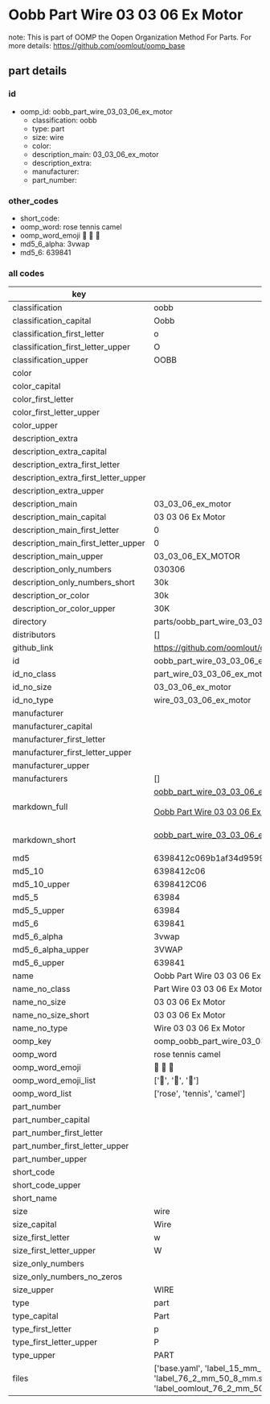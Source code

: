 # Oobb Part Wire 03 03 06 Ex Motor  

note: This is part of OOMP the Oopen Organization Method For Parts. For more details: https://github.com/oomlout/oomp_base

##  part details





### id
* oomp_id: oobb_part_wire_03_03_06_ex_motor
  * classification: oobb
  * type: part
  * size: wire
  * color: 
  * description_main: 03_03_06_ex_motor
  * description_extra: 
  * manufacturer: 
  * part_number: 

### other_codes
* short_code: 
* oomp_word: rose tennis camel
* oomp_word_emoji :rose: :tennis: :camel:
* md5_6_alpha: 3vwap
* md5_6: 639841

### all codes 
| key | value |  
| --- | --- |  
| classification | oobb |  
| classification_capital | Oobb |  
| classification_first_letter | o |  
| classification_first_letter_upper | O |  
| classification_upper | OOBB |  
| color |  |  
| color_capital |  |  
| color_first_letter |  |  
| color_first_letter_upper |  |  
| color_upper |  |  
| description_extra |  |  
| description_extra_capital |  |  
| description_extra_first_letter |  |  
| description_extra_first_letter_upper |  |  
| description_extra_upper |  |  
| description_main | 03_03_06_ex_motor |  
| description_main_capital | 03 03 06 Ex Motor |  
| description_main_first_letter | 0 |  
| description_main_first_letter_upper | 0 |  
| description_main_upper | 03_03_06_EX_MOTOR |  
| description_only_numbers | 030306 |  
| description_only_numbers_short | 30k |  
| description_or_color | 30k |  
| description_or_color_upper | 30K |  
| directory | parts/oobb_part_wire_03_03_06_ex_motor |  
| distributors | [] |  
| github_link | https://github.com/oomlout/oomlout_oomp_part_src/tree/main/parts/oobb_part_wire_03_03_06_ex_motor/working |  
| id | oobb_part_wire_03_03_06_ex_motor |  
| id_no_class | part_wire_03_03_06_ex_motor |  
| id_no_size | 03_03_06_ex_motor |  
| id_no_type | wire_03_03_06_ex_motor |  
| manufacturer |  |  
| manufacturer_capital |  |  
| manufacturer_first_letter |  |  
| manufacturer_first_letter_upper |  |  
| manufacturer_upper |  |  
| manufacturers | [] |  
| markdown_full | [oobb_part_wire_03_03_06_ex_motor](https://github.com/oomlout/oomlout_oomp_part_src/tree/main/parts/oobb_part_wire_03_03_06_ex_motor/working)<br>[](https://github.com/oomlout/oomlout_oomp_part_src/tree/main/parts/oobb_part_wire_03_03_06_ex_motor/working)<br>[Oobb Part Wire 03 03 06 Ex Motor](https://github.com/oomlout/oomlout_oomp_part_src/tree/main/parts/oobb_part_wire_03_03_06_ex_motor/working)<br><br> |  
| markdown_short | [oobb_part_wire_03_03_06_ex_motor](https://github.com/oomlout/oomlout_oomp_part_src/tree/main/parts/oobb_part_wire_03_03_06_ex_motor/working)<br><br> |  
| md5 | 6398412c069b1af34d9599177774be74 |  
| md5_10 | 6398412c06 |  
| md5_10_upper | 6398412C06 |  
| md5_5 | 63984 |  
| md5_5_upper | 63984 |  
| md5_6 | 639841 |  
| md5_6_alpha | 3vwap |  
| md5_6_alpha_upper | 3VWAP |  
| md5_6_upper | 639841 |  
| name | Oobb Part Wire 03 03 06 Ex Motor |  
| name_no_class | Part Wire 03 03 06 Ex Motor |  
| name_no_size | 03 03 06 Ex Motor |  
| name_no_size_short | 03 03 06 Ex Motor |  
| name_no_type | Wire 03 03 06 Ex Motor |  
| oomp_key | oomp_oobb_part_wire_03_03_06_ex_motor |  
| oomp_word | rose tennis camel |  
| oomp_word_emoji | :rose: :tennis: :camel: |  
| oomp_word_emoji_list | [':rose:', ':tennis:', ':camel:'] |  
| oomp_word_list | ['rose', 'tennis', 'camel'] |  
| part_number |  |  
| part_number_capital |  |  
| part_number_first_letter |  |  
| part_number_first_letter_upper |  |  
| part_number_upper |  |  
| short_code |  |  
| short_code_upper |  |  
| short_name |  |  
| size | wire |  
| size_capital | Wire |  
| size_first_letter | w |  
| size_first_letter_upper | W |  
| size_only_numbers |  |  
| size_only_numbers_no_zeros |  |  
| size_upper | WIRE |  
| type | part |  
| type_capital | Part |  
| type_first_letter | p |  
| type_first_letter_upper | P |  
| type_upper | PART |  
| files | ['base.yaml', 'label_15_mm_30_mm.pdf', 'label_15_mm_30_mm.svg', 'label_76_2_mm_50_8_mm.pdf', 'label_76_2_mm_50_8_mm.svg', 'label_oomlout_76_2_mm_50_8_mm.pdf', 'label_oomlout_76_2_mm_50_8_mm.svg', 'readme.md', 'working.json', 'working.yaml'] |  
